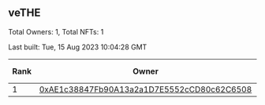 ## veTHE

Total Owners: 1, Total NFTs: 1

Last built: Tue, 15 Aug 2023 10:04:28 GMT

| Rank | Owner | Voting Power | Influence | NFTs Id |
| --- | --- | --- | --- | --- |
  | 1 | [0xAE1c38847Fb90A13a2a1D7E5552cCD80c62C6508](https://debank.com/profile/0xAE1c38847Fb90A13a2a1D7E5552cCD80c62C6508?chain=bsc) | 2,526,239.122 | 3.83507% | 1 |